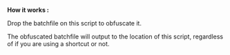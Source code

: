 **How it works :**

Drop the batchfile on this script to obfuscate it.

The obfuscated batchfile will output to the location of this script, regardless of if you are using a shortcut or not.
